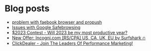 # Blog posts
<!-- BLOG-POST-LIST:START -->
- [problem with faebook browser and propush](https://afflift.com/f/threads/problem-with-faebook-browser-and-propush.9861/)
- [Issues with Google Safebrowsing](https://afflift.com/f/threads/issues-with-google-safebrowsing.10136/)
- [$2023 Contest - Will 2023 be my most productive year?](https://afflift.com/f/threads/2023-contest-will-2023-be-my-most-productive-year.10235/)
- [New Offer: Incogni.com [RS/CPA] US, CA, UK, EU by Surfshark 🔥](https://afflift.com/f/threads/new-offer-incogni-com-rs-cpa-us-ca-uk-eu-by-surfshark-%F0%9F%94%A5.10281/)
- [ClickDealer - Join The Leaders Of Performance Marketing!](https://afflift.com/f/threads/clickdealer-join-the-leaders-of-performance-marketing.2440/)
<!-- BLOG-POST-LIST:END -->
